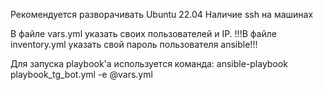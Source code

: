 Рекомендуется разворачивать Ubuntu 22.04
Наличие ssh на машинах 

В файле vars.yml указать своих пользователей и IP. 
!!!В файле inventory.yml указать свой пароль пользователя ansible!!!

Для запуска playbook'а используется команда:
ansible-playbook playbook_tg_bot.yml -e @vars.yml
